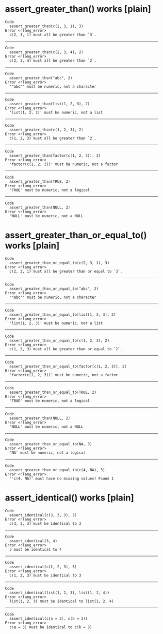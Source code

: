 # assert_greater_than() works [plain]

    Code
      assert_greater_than(c(2, 3, 1), 3)
    Error <rlang_error>
      c(2, 3, 1) must all be greater than `3`.

---

    Code
      assert_greater_than(c(2, 3, 4), 2)
    Error <rlang_error>
      c(2, 3, 4) must all be greater than `2`.

---

    Code
      assert_greater_than("abc", 2)
    Error <rlang_error>
      '"abc"' must be numeric, not a character

---

    Code
      assert_greater_than(list(1, 2, 3), 2)
    Error <rlang_error>
      'list(1, 2, 3)' must be numeric, not a list

---

    Code
      assert_greater_than(c(1, 2, 3), 2)
    Error <rlang_error>
      c(1, 2, 3) must all be greater than `2`.

---

    Code
      assert_greater_than(factor(c(1, 2, 3)), 2)
    Error <rlang_error>
      'factor(c(1, 2, 3))' must be numeric, not a factor

---

    Code
      assert_greater_than(TRUE, 2)
    Error <rlang_error>
      'TRUE' must be numeric, not a logical

---

    Code
      assert_greater_than(NULL, 2)
    Error <rlang_error>
      'NULL' must be numeric, not a NULL

# assert_greater_than_or_equal_to() works [plain]

    Code
      assert_greater_than_or_equal_to(c(2, 3, 1), 3)
    Error <rlang_error>
      c(2, 3, 1) must all be greater than or equal to `3`.

---

    Code
      assert_greater_than_or_equal_to("abc", 2)
    Error <rlang_error>
      '"abc"' must be numeric, not a character

---

    Code
      assert_greater_than_or_equal_to(list(1, 2, 3), 2)
    Error <rlang_error>
      'list(1, 2, 3)' must be numeric, not a list

---

    Code
      assert_greater_than_or_equal_to(c(1, 2, 3), 2)
    Error <rlang_error>
      c(1, 2, 3) must all be greater than or equal to `2`.

---

    Code
      assert_greater_than_or_equal_to(factor(c(1, 2, 3)), 2)
    Error <rlang_error>
      'factor(c(1, 2, 3))' must be numeric, not a factor

---

    Code
      assert_greater_than_or_equal_to(TRUE, 2)
    Error <rlang_error>
      'TRUE' must be numeric, not a logical

---

    Code
      assert_greater_than(NULL, 2)
    Error <rlang_error>
      'NULL' must be numeric, not a NULL

---

    Code
      assert_greater_than_or_equal_to(NA, 3)
    Error <rlang_error>
      'NA' must be numeric, not a logical

---

    Code
      assert_greater_than_or_equal_to(c(4, NA), 3)
    Error <rlang_error>
      ''c(4, NA)' must have no missing values! Found 1

# assert_identical() works [plain]

    Code
      assert_identical(c(3, 3, 3), 3)
    Error <rlang_error>
      c(3, 3, 3) must be identical to 3

---

    Code
      assert_identical(3, 4)
    Error <rlang_error>
      3 must be identical to 4

---

    Code
      assert_identical(c(1, 2, 3), 3)
    Error <rlang_error>
      c(1, 2, 3) must be identical to 3

---

    Code
      assert_identical(list(1, 2, 3), list(1, 2, 4))
    Error <rlang_error>
      list(1, 2, 3) must be identical to list(1, 2, 4)

---

    Code
      assert_identical(c(a = 3), c(b = 3))
    Error <rlang_error>
      c(a = 3) must be identical to c(b = 3)

